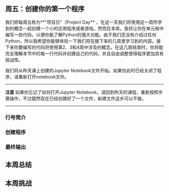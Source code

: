 ## 周五：创建你的第一个程序

我们把每周五称为**“项目日”（Project Day** ，在这一天我们将使用这一周所学到的概念一起创建一个小的应用程序或者游戏。然而在本周，我将让你在单元格中编写一些代码，以便你能了解Python的强大功能。由于我们还没有介绍过任何Python，所以我希望你能够体验一下我们将在接下来的几周里学习到的内容。接下来你要编写的代码将使用第2、3和4周中涉及的概念。在这几周结束时，你将能完全理解本节中的每一行代码并创建自己的代码，并且自由调整使得程序更加具有挑战性。

我们将从昨天课上创建的Jupyter Notebook文件开始。如果你此时已经关闭了程序，请重新打开notebook文件。

---

**注意** 如果你忘记了如何打开Jupyter Notebook，请回到昨天的课程，重新按照步骤操作，不过既然现在已经创建好了一个文件，新建文件这步可以不做。

---

### 行号简介

### 创建程序

### 最终输出

## 本周总结

## 本周挑战

